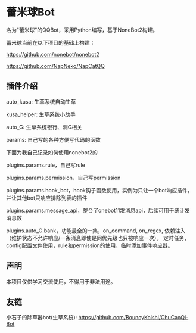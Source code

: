 # 蕾米球Bot

名为"蕾米球"的QQBot，采用Python编写，基于NoneBot2构建。

蕾米球当前在以下项目的基础上构建：

https://github.com/nonebot/nonebot2

https://github.com/NapNeko/NapCatQQ

## 插件介绍

auto_kusa: 生草系统自动生草

kusa_helper: 生草系统小助手

auto_G: 生草系统银行、测G相关

params: 自己写的各种方便写代码的函数

下面为我自己记录如何使用nonebot2的

plugins.params.rule，自己写rule

plugins.params.permission，自己写permission

plugins.params.hook_bot，hook钩子函数使用，实例为只让一个bot响应插件，并让其他bot只响应排除列表的插件

plugins.params.message_api，整合了onebot11发消息api，后续可用于统计发消息数

plugins.auto_G.bank，功能最全的一集，on_command, on_regex, 依赖注入（维护状态不允许响应/一条消息即使是同优先级也只被响应一次），
定时任务，config配置文件使用，rule和permission的使用，临时添加事件响应器。

## 声明

本项目仅供学习交流使用，不得用于非法用途。

## 友链

小石子的除草器bot(生草系统): https://github.com/BouncyKoishi/ChuCaoQi-Bot

